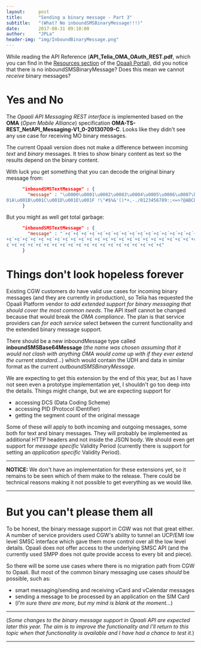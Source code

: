 ```yaml
---
layout:     post
title:      "Sending a binary message - Part 3"
subtitle:   "(What? No inboundSMSBinaryMessage!!!)"
date:       2017-08-31 09:10:00
author:     "JPLa"
header-img: "img/InboundBinaryMessage.png"
---
```

While reading the API Reference (__API_Telia_OMA_OAuth_REST.pdf__, which you can find in the [Resources section]({{site.opaali_portal}}/resources) of the [Opaali Portal]({{site.opaali_portal}})), did you notice that there is no inboundSMSBinaryMessage? Does this mean we cannot _receive_ binary messages?

# Yes and No

The _Opaali API Messaging REST interface_ is implemented based on the __OMA__ (_Open Mobile Alliance_) specification __OMA-TS-REST_NetAPI_Messaging-V1_0-20130709-C__. Looks like they didn't see any use case for receiving MO binary messages.

The current Opaali version does not make a difference between incoming _text_ and _binary_ messages. It tries to show binary content as text so the results depend on the binary content.

With luck you get something that you can decode the original binary message from:
```JSON
      "inboundSMSTextMessage" : {
        "message" : "\u0000\u0001\u0002\u0003\u0004\u0005\u0006\u0007\b\t\n\u000B\f\r\u000E\u000F\u0010\u0011\u0012\u0013\u0014\u0015\u0016\u0017\u0018\u0019\u0
01A\u001B\u001C\u001D\u001E\u001F !\"#$%&'()*+,-./0123456789:;<=>?@ABCDEFGHIJKLMNOPQRSTUVWXYZ[\\]^_`abcdefghijklmnopqrstuvwxyz{|}~¦´"
      }
```
But you might as well get total garbage:
```JSON
      "inboundSMSTextMessage" : {
        "message" : "´+¢´+¢´+¢´+¢´+¢´+¢´+¢´+¢´+¢´+¢´+¢´+¢´+¢´+¢´+¢´+¢´+¢´+¢´+¢´+¢´+¢´+¢´+¢´+¢´+¢´+¢´+¢´+¢´+¢´+¢´+¢´+¢´+¢´+¢´+¢´+¢´+¢´+¢´+¢´+¢´+¢´+¢´+¢´+¢´+¢´+¢´
+¢´+¢´+¢´+¢´+¢´+¢´+¢´+¢´+¢´+¢´+¢´+¢´+¢´+¢´+¢´+¢´+¢´+¢´+¢´+¢´+¢´+¢´+¢´+¢´+¢´+¢´+¢´+¢´+¢´+¢´+¢´+¢´+¢´+¢´+¢´+¢´+¢´+¢´+¢´+¢´+¢´+¢´+¢´+¢´+¢´+¢´+¢´+¢´+¢´+¢´+¢´+¢´+¢´+
¢´+¢´+¢´+¢´+¢´+¢´+¢´+¢´+¢´+¢´+¢´+¢´+¢´+¢´+¢´+¢´+¢´+¢´+¢´+¢"
      }
```

# Things don't look hopeless forever

Existing CGW customers do have valid use cases for incoming binary messages (and they are currently in production), so Telia has requested the Opaali Platform vendor _to add extended support for binary messaging that should cover the most common needs_. The API itself cannot be changed because that would break the _OMA compliance_. The plan is that service providers can _for each service_ select between the current functionality and the extended binary message support.

There should be a new inboundMessage type called __inboundSMSBase64Message__ (_the name was chosen assuming that it would not clash with anything OMA would come up with if they ever extend the current standard..._) which would contain the UDH and data in similar format as the current _outboundSMSBinaryMessage_.  

We are expecting to get this extension by the end of this year, but as I have not seen even a prototype implementation yet, I shouldn't go too deep into the details. Things might change, but we are expecting support for
* accessing DCS (Data Coding Scheme)
* accessing PID (Protocol IDentifier)
* getting the segment count of the original message

Some of these will apply to both incoming and outgoing messages, some both for text and binary messages. They will probably be implemented as additional HTTP headers and not inside the JSON body. We should even get support for _message specific_ Validity Period (currently there is support for setting an _application specific_ Validity Period).

----
__NOTICE:__ We don't have an implementation for these extensions yet, so it remains to be seen which of them make to the release. There could be technical reasons making it not possible to get everything as we would like.

----

# But you can't please them all

To be honest, the binary message support in CGW was not that great either. A number of service providers used CGW's ability to tunnel an UCP/EMI low level SMSC interface which gave them more control over all the low level details. Opaali does not offer access to the underlying SMSC API (and the currently used SMPP does not quite provide access to every bit and piece).

So there will be some use cases where there is no migration path from CGW to Opaali. But most of the common binary messaging use cases _should_ be possible, such as:
* smart messaging/sending and receiving vCard and vCalendar messages
* sending a message to be processed by an application on the SIM Card
* (_I'm sure there are more, but my mind is blank at the moment..._)


---- 
(_Some changes to the binary message support in Opaali API are expected later this year. The aim is to improve the functionality and I'll return to this topic when that functionality is available and I have had a chance to test it._)

----


